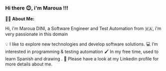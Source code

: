 ### Hi there 😊, i'm Maroua !!!

👩‍💻 **About Me:**

Hi, i'm Maroua DINI, a Software Engineer and Test Automation from 🇲🇦, i'm very passionate in this domain 

💡  I like to explore new technologies and develop software solutions.
💻 I’m interested in programming & testing automation
🖌️  In my free time, used to learn Spanish and drawing .
📄  Please have a look at my Linkedin profile for more details about me.

